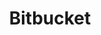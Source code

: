 ---
blog: https://blog.bitbucket.org/
facebook: https://www.facebook.com/Atlassian
guide: https://www.atlassian.com/company/news/press-kit
logohandle: bitbucket
sort: bitbucket
tags:
- version_control
title: Bitbucket
twitter: bitbucket
website: https://bitbucket.org/
wikipedia: https://en.wikipedia.org/wiki/Bitbucket
---